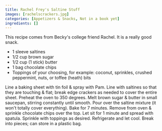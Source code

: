 ```yaml
---
title: Rachel Frey's Saltine Stuff
images: [rachelscrackers.jpg]
categories: [Appetizers & Snacks, Not in a book yet]
ingredients: []
---
```




This recipe comes from Becky's college friend Rachel. It is a really
good snack.

-   1 sleeve saltines
-   1/2 cup brown sugar
-   1/2 cup (1 stick) butter
-   1 bag chocolate chips
-   Toppings of your choosing, for example: coconut, sprinkles, crushed
    peppermint, nuts, or toffee (heath) bits

Line a baking sheet with tin foil & spray with Pam. Line with saltines
so that they are touching & flat; break edge crackers as needed to cover
the entire sheet. Preheat the oven to 350 degrees. Melt brown sugar &
butter in small saucepan, stirring constantly until smooth. Pour over
the saltine mixture (it won't totally cover everything). Bake for 7
minutes. Remove from oven & sprinkle chocolate chips over the top. Let
sit for 1 minute and spread with spatula. Sprinkle with toppings as
desired. Refrigerate and let cool. Break into pieces; can store in a
plastic bag.



